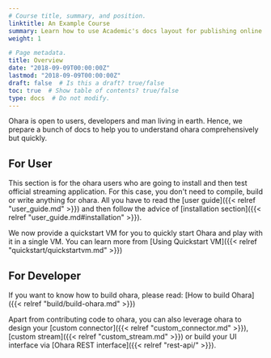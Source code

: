 ```yaml
---
# Course title, summary, and position.
linktitle: An Example Course
summary: Learn how to use Academic's docs layout for publishing online courses, software documentation, and tutorials.
weight: 1

# Page metadata.
title: Overview
date: "2018-09-09T00:00:00Z"
lastmod: "2018-09-09T00:00:00Z"
draft: false  # Is this a draft? true/false
toc: true  # Show table of contents? true/false
type: docs  # Do not modify.
---
```


Ohara is open to users, developers and man living in earth. Hence, we prepare a bunch of 
docs to help you to understand ohara comprehensively but quickly.

## For User

This section is for the ohara users who are going to install and then test official streaming application. For this case,
you don't need to compile, build or write anything for ohara. All you have to read the [user guide]({{< relref "user_guide.md" >}})
and then follow the advice of [installation section]({{< relref "user_guide.md#installation" >}}).

We now provide a quickstart VM for you to quickly start Ohara and play with it in a single VM. 
You can learn more from [Using Quickstart VM]({{< relref "quickstart/quickstartvm.md" >}})

## For Developer

If you want to know how to build ohara, please read: [How to build Ohara]({{< relref "build/build-ohara.md" >}})

Apart from contributing code to ohara, you can also leverage ohara to design your
[custom connector]({{< relref "custom_connector.md" >}}), [custom stream]({{< relref "custom_stream.md" >}})
or build your UI interface via [Ohara REST interface]({{< relref "rest-api/" >}}).
